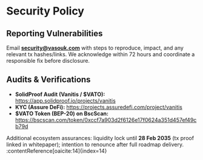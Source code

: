 # Security Policy

## Reporting Vulnerabilities
Email **security@vasouk.com** with steps to reproduce, impact, and any relevant tx hashes/links. We acknowledge within 72 hours and coordinate a responsible fix before disclosure.

## Audits & Verifications
- **SolidProof Audit (Vanitis / $VATO):** https://app.solidproof.io/projects/vanitis
- **KYC (Assure DeFi):** https://projects.assuredefi.com/project/vanitis
- **$VATO Token (BEP-20) on BscScan:** https://bscscan.com/token/0xccf7a903d2f6126e17f0624a351d457ef49cb79d

Additional ecosystem assurances: liquidity lock until **28 Feb 2035** (tx proof linked in whitepaper); intention to renounce after full roadmap delivery. :contentReference[oaicite:14]{index=14}
